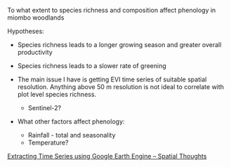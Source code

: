 
To what extent to species richness and composition affect phenology in miombo woodlands

Hypotheses:

* Species richness leads to a longer growing season and greater overall productivity
* Species richness leads to a slower rate of greening

* The main issue I have is getting EVI time series of suitable spatial resolution. Anything above 50 m resolution is not ideal to correlate with plot level species richness.
	* Sentinel-2?

* What other factors affect phenology:
	* Rainfall - total and seasonality
	* Temperature?


[Extracting Time Series using Google Earth Engine – Spatial Thoughts](https://spatialthoughts.com/2020/04/13/extracting-time-series-ee/)
